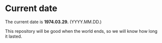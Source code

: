 # Current date

The current date is **1974.03.29.** (YYYY.MM.DD.)

This repository will be good when the world ends, so we will know how long it lasted.